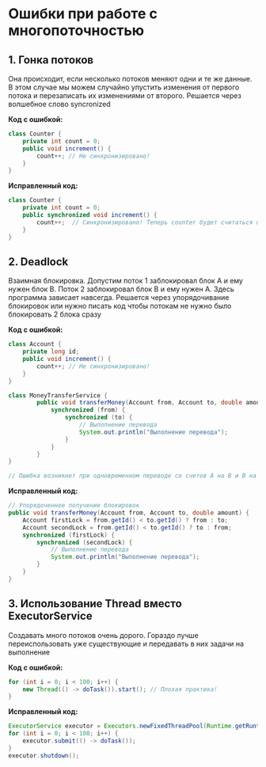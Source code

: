 # Ошибки при работе с многопоточностью

## 1. Гонка потоков

Она происходит, если несколько потоков меняют одни и те же данные. В этом случае мы можем случайно упустить изменения от первого потока и перезаписать их изменениями от второго. Решается через волшебное слово syncronized

**Код с ошибкой:**

```java
class Counter {
    private int count = 0;
    public void increment() {
	    count++; // Не синхронизировано!
    }
}
```

**Исправленный код:**

```java
class Counter {
    private int count = 0;
    public synchronized void increment() {
	    count++;  // Синхронизировано! Теперь counter будет считаться по порядку
    }
}
```

## 2. Deadlock

Взаимная блокировка. Допустим поток 1 заблокировал блок A и ему нужен блок B. Поток 2 заблокировал блок B и ему нужен A. Здесь программа зависает навсегда. Решается через упорядочивание блокировок или нужно писать код чтобы потокам не нужно было блокировать 2 блока сразу

**Код с ошибкой:**

```java
class Account {
    private long id;
    public void increment() {
	    count++; // Не синхронизировано!
    }
}

class MoneyTransferService {
		public void transferMoney(Account from, Account to, double amount) {
		    synchronized (from) {
		        synchronized (to) {
		            // Выполнение перевода
		            System.out.println("Выполнение перевода");
		        }
		    }
		}
}

// Ошибка возникнет при одновременном переводе со счетов A на B и B на A
```

**Исправленный код:**

```java
// Упорядоченное получение блокировок
public void transferMoney(Account from, Account to, double amount) {
    Account firstLock = from.getId() < to.getId() ? from : to;
    Account secondLock = from.getId() < to.getId() ? to : from;
    synchronized (firstLock) {
        synchronized (secondLock) {
            // Выполнение перевода
            System.out.println("Выполнение перевода");
        }
    }
}
```

## 3. Использование Thread вместо ExecutorService

Создавать много потоков очень дорого. Гораздо лучше переиспользовать уже существующие и передавать в них задачи на выполнение

**Код с ошибкой:**

```java
for (int i = 0; i < 100; i++) {
    new Thread(() -> doTask()).start(); // Плохая практика!
}
```

**Исправленный код:**

```java
ExecutorService executor = Executors.newFixedThreadPool(Runtime.getRuntime().availableProcessors());
for (int i = 0; i < 100; i++) {
    executor.submit(() -> doTask());
}
executor.shutdown();
```
